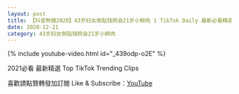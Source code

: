 ```yaml
---
layout: post
title: 【抖音熱搜2020】43岁妇女倒贴钱网会21岁小鲜肉 1 TikTok Daily 最新必看精選合集2020 12 21
date: 2020-12-21
category: 43岁妇女倒贴钱网会21岁小鲜肉
---
```


{% include youtube-video.html id="_439odp-o2E" %}

2021必看 最新精選 Top TikTok Trending Clips

喜歡請點贊轉發加訂閱 Like & Subscribe：[YouTube](https://www.youtube.com/channel/UCAoR7VcanIPd04uEq_GIylA/videos)

